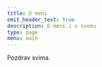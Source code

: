 ```yaml
---
title: O meni
omit_header_text: true
description: O meni i o svemu
type: page
menu: main
---
```


Pozdrav svima.
